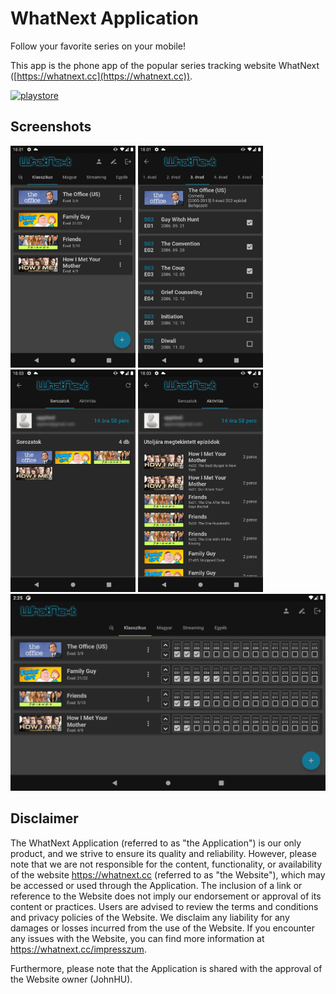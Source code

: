 # WhatNext Application

Follow your favorite series on your mobile!

This app is the phone app of the popular series tracking website WhatNext ([https://whatnext.cc](https://whatnext.cc)).

<a target="_blank" href="https://play.google.com/store/apps/details?id=hu.knyigtech.whatnext"><img src="https://raw.githubusercontent.com/steverichey/google-play-badge-svg/master/img/en_get.svg" alt="playstore" width="200"/></a>

## Screenshots

<div>
  <img src="docs/screenshots/Screenshot_1.png" alt="screenshot1" width="200"/>
  <img src="docs/screenshots/Screenshot_2.png" alt="screenshot2" width="200"/>
  <img src="docs/screenshots/Screenshot_3.png" alt="screenshot3" width="200"/>
  <img src="docs/screenshots/Screenshot_4.png" alt="screenshot4" width="200"/>
</div>
<div>
  <img src="docs/screenshots/Screenshot_5.png" alt="screenshot5" width="600"/>
</div>

## Disclaimer

The WhatNext Application (referred to as "the Application") is our only product, and we strive to ensure its quality and reliability. However, please note that we are not responsible for the content, functionality, or availability of the website https://whatnext.cc (referred to as "the Website"), which may be accessed or used through the Application. The inclusion of a link or reference to the Website does not imply our endorsement or approval of its content or practices. Users are advised to review the terms and conditions and privacy policies of the Website. We disclaim any liability for any damages or losses incurred from the use of the Website. If you encounter any issues with the Website, you can find more information at https://whatnext.cc/impresszum.

Furthermore, please note that the Application is shared with the approval of the Website owner (JohnHU).
